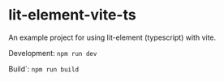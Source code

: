# lit-element-vite-ts

An example project for using lit-element (typescript) with vite.


Development: `npm run dev`

Build´: `npm run build`
